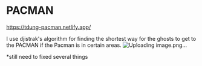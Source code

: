 # PACMAN

https://tdung-pacman.netlify.app/

I use djistrak's algorithm for finding the shortest way for the ghosts to get to the PACMAN if the Pacman is in certain areas.
![Uploading image.png…]()

*still need to fixed several things
